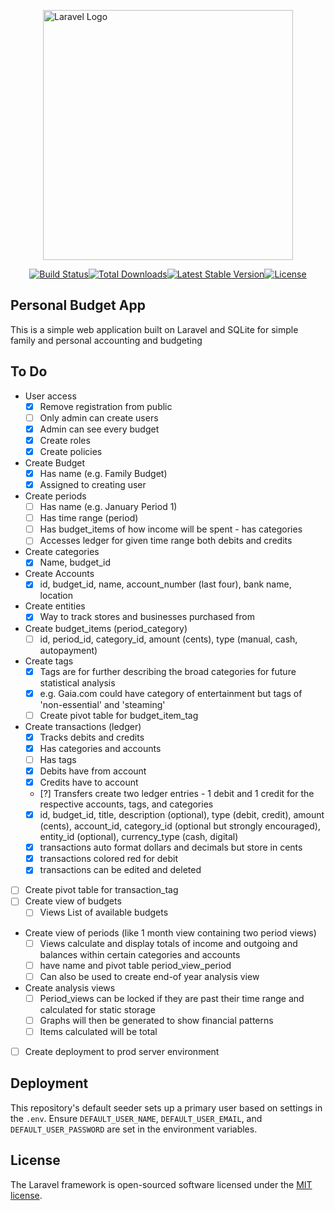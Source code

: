 <p style="display: flex; align-items: center; justify-content: center;"><a href="https://laravel.com" target="_blank"><img src="https://raw.githubusercontent.com/laravel/art/master/logo-lockup/5%20SVG/2%20CMYK/1%20Full%20Color/laravel-logolockup-cmyk-red.svg" width="400" alt="Laravel Logo"></a></p>

<p style="display: flex; align-items: center; justify-content: center;">
<a href="https://github.com/laravel/framework/actions"><img src="https://github.com/laravel/framework/workflows/tests/badge.svg" alt="Build Status"></a>
<a href="https://packagist.org/packages/laravel/framework"><img src="https://img.shields.io/packagist/dt/laravel/framework" alt="Total Downloads"></a>
<a href="https://packagist.org/packages/laravel/framework"><img src="https://img.shields.io/packagist/v/laravel/framework" alt="Latest Stable Version"></a>
<a href="https://packagist.org/packages/laravel/framework"><img src="https://img.shields.io/packagist/l/laravel/framework" alt="License"></a>
</p>

## Personal Budget App

This is a simple web application built on Laravel and SQLite for simple family and personal accounting and budgeting

## To Do

- User access
  - [x] Remove registration from public
  - [ ] Only admin can create users
  - [x] Admin can see every budget
  - [x] Create roles
  - [x] Create policies
- Create Budget
    - [x]  Has name (e.g. Family Budget)
    - [x] Assigned to creating user 
- Create periods
  - [ ] Has name (e.g. January Period 1)
  - [ ] Has time range (period)
  - [ ] Has budget_items of how income will be spent - has categories
  - [ ] Accesses ledger for given time range both debits and credits
- Create categories
  - [x] Name, budget_id
- Create Accounts
  - [x] id, budget_id, name, account_number (last four), bank name, location
- Create entities
  - [x] Way to track stores and businesses purchased from
- Create budget_items (period_category)
    - [ ] id, period_id, category_id, amount (cents), type (manual, cash, autopayment)
- Create tags
  - [x] Tags are for further describing the broad categories for future statistical analysis
  - [x] e.g. Gaia.com could have category of entertainment but tags of 'non-essential' and 'steaming'
  - [ ] Create pivot table for budget_item_tag
- Create transactions (ledger)
    - [x] Tracks debits and credits
    - [x] Has categories and accounts
    - [ ] Has tags
    - [x] Debits have from account
    - [x] Credits have to account
    - [?] Transfers create two ledger entries - 1 debit and 1 credit for the respective accounts, tags, and categories
    - [x] id, budget_id, title, description (optional), type (debit, credit), amount (cents), account_id, category_id (optional but strongly encouraged), entity_id (optional), currency_type (cash, digital)
    - [x] transactions auto format dollars and decimals but store in cents
    - [x] transactions colored red for debit
    - [x] transactions can be edited and deleted
- [ ] Create pivot table for transaction_tag
- [ ] Create view of budgets
    - [ ] Views List of available budgets
- Create view of periods (like 1 month view containing two period views)
    - [ ] Views calculate and display totals of income and outgoing and balances within certain categories and accounts
    - [ ] have name and pivot table period_view_period
    - [ ] Can also be used to create end-of year analysis view 
- Create analysis views
  - [ ] Period_views can be locked if they are past their time range and calculated for static storage
  - [ ] Graphs will then be generated to show financial patterns
  - [ ] Items calculated will be total
- [ ] Create deployment to prod server environment

## Deployment

This repository's default seeder sets up a primary user based on settings in the `.env`.
Ensure `DEFAULT_USER_NAME`, `DEFAULT_USER_EMAIL`, and `DEFAULT_USER_PASSWORD` are set in the environment variables.


## License

The Laravel framework is open-sourced software licensed under the [MIT license](https://opensource.org/licenses/MIT).
